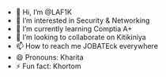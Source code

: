 - 👋 Hi, I’m @LAF1K
- 👀 I’m interested in Security & Networking
- 🌱 I’m currently learning Comptia A+
- 💞️ I’m looking to collaborate on Kitikiniya
- 📫 How to reach me JOBATEck everywhere
- 😄 Pronouns: Kharita
- ⚡ Fun fact: Khortom

<!---
LAF1K/LAF1K is a ✨ special ✨ repository because its `README.md` (this file) appears on your GitHub profile.
You can click the Preview link to take a look at your changes.
--->
